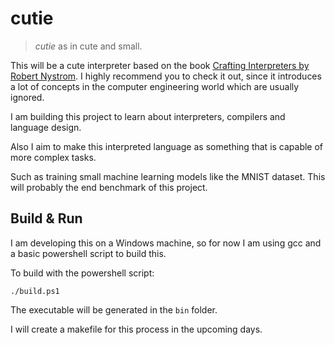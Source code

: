 # cutie

> _cutie_ as in cute and small.

This will be a cute interpreter based on the book [Crafting Interpreters by Robert Nystrom](https://craftinginterpreters.com/). I highly recommend you to check it out, since it introduces a lot of concepts in the computer engineering world which are usually ignored.

I am building this project to learn about interpreters, compilers and language design.

Also I aim to make this interpreted language as something that is capable of more complex tasks.

Such as training small machine learning models like the MNIST dataset. This will probably the end benchmark of this project.

## Build & Run

I am developing this on a Windows machine, so for now I am using gcc and a basic powershell script to build this. 

To build with the powershell script:
```
./build.ps1
```

The executable will be generated in the `bin` folder.

I will create a makefile for this process in the upcoming days.